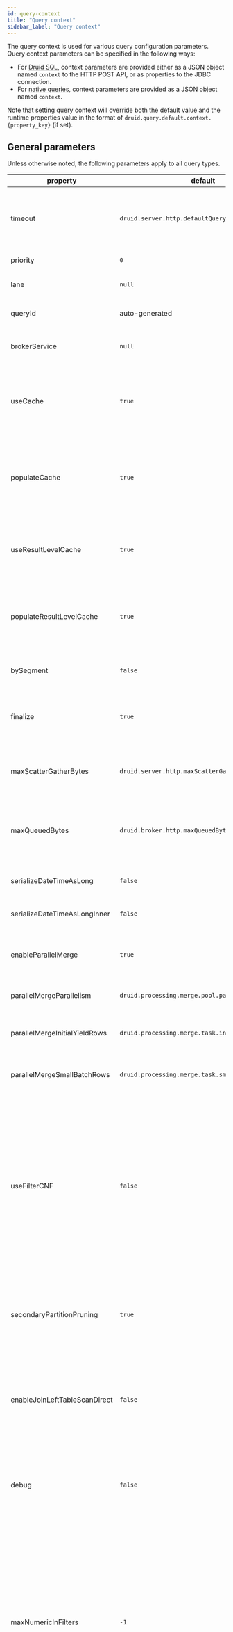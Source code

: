 ```yaml
---
id: query-context
title: "Query context"
sidebar_label: "Query context"
---
```


<!--
  ~ Licensed to the Apache Software Foundation (ASF) under one
  ~ or more contributor license agreements.  See the NOTICE file
  ~ distributed with this work for additional information
  ~ regarding copyright ownership.  The ASF licenses this file
  ~ to you under the Apache License, Version 2.0 (the
  ~ "License"); you may not use this file except in compliance
  ~ with the License.  You may obtain a copy of the License at
  ~
  ~   http://www.apache.org/licenses/LICENSE-2.0
  ~
  ~ Unless required by applicable law or agreed to in writing,
  ~ software distributed under the License is distributed on an
  ~ "AS IS" BASIS, WITHOUT WARRANTIES OR CONDITIONS OF ANY
  ~ KIND, either express or implied.  See the License for the
  ~ specific language governing permissions and limitations
  ~ under the License.
  -->

The query context is used for various query configuration parameters. Query context parameters can be specified in
the following ways:

- For [Druid SQL](sql.md#client-apis), context parameters are provided either as a JSON object named `context` to the
HTTP POST API, or as properties to the JDBC connection.
- For [native queries](querying.md), context parameters are provided as a JSON object named `context`.

Note that setting query context will override both the default value and the runtime properties value in the format of
`druid.query.default.context.{property_key}` (if set). 

## General parameters

Unless otherwise noted, the following parameters apply to all query types.

|property         |default                                 | description          |
|-----------------|----------------------------------------|----------------------|
|timeout          | `druid.server.http.defaultQueryTimeout`| Query timeout in millis, beyond which unfinished queries will be cancelled. 0 timeout means `no timeout` (up to the server-side maximum query timeout, `druid.server.http.maxQueryTimeout`). To set the default timeout and maximum timeout, see [Broker configuration](../configuration/index.md#broker) |
|priority         | `0`                                    | Query Priority. Queries with higher priority get precedence for computational resources.|
|lane             | `null`                                 | Query lane, used to control usage limits on classes of queries. See [Broker configuration](../configuration/index.md#broker) for more details.|
|queryId          | auto-generated                         | Unique identifier given to this query. If a query ID is set or known, this can be used to cancel the query |
|brokerService    | `null`                                 | Broker service to which this query should be routed. This parameter is honored only by a broker selector strategy of type *manual*. See [Router strategies](../design/router.md#router-strategies) for more details.|
|useCache         | `true`                                 | Flag indicating whether to leverage the query cache for this query. When set to false, it disables reading from the query cache for this query. When set to true, Apache Druid uses `druid.broker.cache.useCache` or `druid.historical.cache.useCache` to determine whether or not to read from the query cache |
|populateCache    | `true`                                 | Flag indicating whether to save the results of the query to the query cache. Primarily used for debugging. When set to false, it disables saving the results of this query to the query cache. When set to true, Druid uses `druid.broker.cache.populateCache` or `druid.historical.cache.populateCache` to determine whether or not to save the results of this query to the query cache |
|useResultLevelCache         | `true`                      | Flag indicating whether to leverage the result level cache for this query. When set to false, it disables reading from the query cache for this query. When set to true, Druid uses `druid.broker.cache.useResultLevelCache` to determine whether or not to read from the result-level query cache |
|populateResultLevelCache    | `true`                      | Flag indicating whether to save the results of the query to the result level cache. Primarily used for debugging. When set to false, it disables saving the results of this query to the query cache. When set to true, Druid uses `druid.broker.cache.populateResultLevelCache` to determine whether or not to save the results of this query to the result-level query cache |
|bySegment        | `false`                                | Native queries only. Return "by segment" results. Primarily used for debugging, setting it to `true` returns results associated with the data segment they came from |
|finalize         | `true`                                 | Flag indicating whether to "finalize" aggregation results. Primarily used for debugging. For instance, the `hyperUnique` aggregator will return the full HyperLogLog sketch instead of the estimated cardinality when this flag is set to `false` |
|maxScatterGatherBytes| `druid.server.http.maxScatterGatherBytes` | Maximum number of bytes gathered from data processes such as Historicals and realtime processes to execute a query. This parameter can be used to further reduce `maxScatterGatherBytes` limit at query time. See [Broker configuration](../configuration/index.md#broker) for more details.|
|maxQueuedBytes       | `druid.broker.http.maxQueuedBytes`        | Maximum number of bytes queued per query before exerting backpressure on the channel to the data server. Similar to `maxScatterGatherBytes`, except unlike that configuration, this one will trigger backpressure rather than query failure. Zero means disabled.|
|serializeDateTimeAsLong| `false`       | If true, DateTime is serialized as long in the result returned by Broker and the data transportation between Broker and compute process|
|serializeDateTimeAsLongInner| `false`  | If true, DateTime is serialized as long in the data transportation between Broker and compute process|
|enableParallelMerge|`true`|Enable parallel result merging on the Broker. Note that `druid.processing.merge.useParallelMergePool` must be enabled for this setting to be set to `true`. See [Broker configuration](../configuration/index.md#broker) for more details.|
|parallelMergeParallelism|`druid.processing.merge.pool.parallelism`|Maximum number of parallel threads to use for parallel result merging on the Broker. See [Broker configuration](../configuration/index.md#broker) for more details.|
|parallelMergeInitialYieldRows|`druid.processing.merge.task.initialYieldNumRows`|Number of rows to yield per ForkJoinPool merge task for parallel result merging on the Broker, before forking off a new task to continue merging sequences. See [Broker configuration](../configuration/index.md#broker) for more details.|
|parallelMergeSmallBatchRows|`druid.processing.merge.task.smallBatchNumRows`|Size of result batches to operate on in ForkJoinPool merge tasks for parallel result merging on the Broker. See [Broker configuration](../configuration/index.md#broker) for more details.|
|useFilterCNF|`false`| If true, Druid will attempt to convert the query filter to Conjunctive Normal Form (CNF). During query processing, columns can be pre-filtered by intersecting the bitmap indexes of all values that match the eligible filters, often greatly reducing the raw number of rows which need to be scanned. But this effect only happens for the top level filter, or individual clauses of a top level 'and' filter. As such, filters in CNF potentially have a higher chance to utilize a large amount of bitmap indexes on string columns during pre-filtering. However, this setting should be used with great caution, as it can sometimes have a negative effect on performance, and in some cases, the act of computing CNF of a filter can be expensive. We recommend hand tuning your filters to produce an optimal form if possible, or at least verifying through experimentation that using this parameter actually improves your query performance with no ill-effects.|
|secondaryPartitionPruning|`true`|Enable secondary partition pruning on the Broker. The Broker will always prune unnecessary segments from the input scan based on a filter on time intervals, but if the data is further partitioned with hash or range partitioning, this option will enable additional pruning based on a filter on secondary partition dimensions.|
|enableJoinLeftTableScanDirect|`false`|This flag applies to queries which have joins. For joins, where left child is a simple scan with a filter,  by default, druid will run the scan as a query and the join the results to the right child on broker. Setting this flag to true overrides that behavior and druid will attempt to push the join to data servers instead. Please note that the flag could be applicable to queries even if there is no explicit join. since queries can internally translated into a join by the SQL planner.|
|debug| `false` | Flag indicating whether to enable debugging outputs for the query. When set to false, no additional logs will be produced (logs produced will be entirely dependent on your logging level). When set to true, the following addition logs will be produced:<br />- Log the stack trace of the exception (if any) produced by the query |
|maxNumericInFilters|`-1`|Max limit for the amount of numeric values that can be compared for a string type dimension when the entire SQL WHERE clause of a query translates only to an [OR](../querying/filters.md#or) of [Bound filter](../querying/filters.md#bound-filter). By default, Druid does not restrict the amount of of numeric Bound Filters on String columns, although this situation may block other queries from running. Set this property to a smaller value to prevent Druid from running queries that have prohibitively long segment processing times. The optimal limit requires some trial and error; we recommend starting with 100.  Users who submit a query that exceeds the limit of `maxNumericInFilters` should instead rewrite their queries to use strings in the `WHERE` clause instead of numbers. For example, `WHERE someString IN (‘123’, ‘456’)`. This value cannot exceed the set system configuration `druid.sql.planner.maxNumericInFilters`. This value is ignored if `druid.sql.planner.maxNumericInFilters` is not set explicitly.|
## Parameters by query type

Some query types offer context parameters specific to that query type.

### TopN

|property         |default              | description          |
|-----------------|---------------------|----------------------|
|minTopNThreshold | `1000`              | The top minTopNThreshold local results from each segment are returned for merging to determine the global topN. |

### Timeseries

|property         |default              | description          |
|-----------------|---------------------|----------------------|
|skipEmptyBuckets | `false`             | Disable timeseries zero-filling behavior, so only buckets with results will be returned. |

### Join filter

|property         |default              | description          |
|-----------------|---------------------|----------------------|
|enableJoinFilterPushDown | `true` | Controls whether a join query will attempt filter push down, which reduces the number of rows that have to be compared in a join operation.|
|enableJoinFilterRewrite | `true` | Controls whether filter clauses that reference non-base table columns will be rewritten into filters on base table columns.|
|enableJoinFilterRewriteValueColumnFilters | `false` | Controls whether Druid rewrites non-base table filters on non-key columns in the non-base table. Requires a scan of the non-base table.|
|joinFilterRewriteMaxSize | `10000` | The maximum size of the correlated value set used for filter rewrites. Set this limit to prevent excessive memory use.| 

### GroupBy

See the list of [GroupBy query context](groupbyquery.md#advanced-configurations) parameters available on the groupBy
query page.

## Vectorization parameters

The GroupBy and Timeseries query types can run in _vectorized_ mode, which speeds up query execution by processing
batches of rows at a time. Not all queries can be vectorized. In particular, vectorization currently has the following
requirements:

- All query-level filters must either be able to run on bitmap indexes or must offer vectorized row-matchers. These
include "selector", "bound", "in", "like", "regex", "search", "and", "or", and "not".
- All filters in filtered aggregators must offer vectorized row-matchers.
- All aggregators must offer vectorized implementations. These include "count", "doubleSum", "floatSum", "longSum", "longMin",
 "longMax", "doubleMin", "doubleMax", "floatMin", "floatMax", "longAny", "doubleAny", "floatAny", "stringAny",
 "hyperUnique", "filtered", "approxHistogram", "approxHistogramFold", and "fixedBucketsHistogram" (with numerical input). 
- All virtual columns must offer vectorized implementations. Currently for expression virtual columns, support for vectorization is decided on a per expression basis, depending on the type of input and the functions used by the expression. See the currently supported list in the [expression documentation](../misc/math-expr.md#vectorization-support).
- For GroupBy: All dimension specs must be "default" (no extraction functions or filtered dimension specs).
- For GroupBy: No multi-value dimensions.
- For Timeseries: No "descending" order.
- Only immutable segments (not real-time).
- Only [table datasources](datasource.md#table) (not joins, subqueries, lookups, or inline datasources).

Other query types (like TopN, Scan, Select, and Search) ignore the "vectorize" parameter, and will execute without
vectorization. These query types will ignore the "vectorize" parameter even if it is set to `"force"`.

|property|default| description|
|--------|-------|------------|
|vectorize|`true`|Enables or disables vectorized query execution. Possible values are `false` (disabled), `true` (enabled if possible, disabled otherwise, on a per-segment basis), and `force` (enabled, and groupBy or timeseries queries that cannot be vectorized will fail). The `"force"` setting is meant to aid in testing, and is not generally useful in production (since real-time segments can never be processed with vectorized execution, any queries on real-time data will fail). This will override `druid.query.default.context.vectorize` if it's set.|
|vectorSize|`512`|Sets the row batching size for a particular query. This will override `druid.query.default.context.vectorSize` if it's set.|
|vectorizeVirtualColumns|`false`|Enables or disables vectorized query processing of queries with virtual columns, layered on top of `vectorize` (`vectorize` must also be set to true for a query to utilize vectorization). Possible values are `false` (disabled), `true` (enabled if possible, disabled otherwise, on a per-segment basis), and `force` (enabled, and groupBy or timeseries queries with virtual columns that cannot be vectorized will fail). The `"force"` setting is meant to aid in testing, and is not generally useful in production. This will override `druid.query.default.context.vectorizeVirtualColumns` if it's set.|
